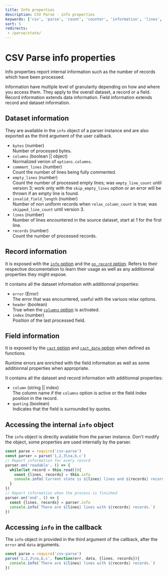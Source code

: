```yaml
---
title: Info properties
description: CSV Parse - info properties
keywords: ['csv', 'parse', 'count', 'counter', 'information', 'lines', 'records']
sort: 5
redirects:
 - /parse/state/
---
```


# CSV Parse info properties

Info properties report internal information such as the number of records which have been processed.

Information have multiple level of granularity depending on how and where you access them. They apply to the overall dataset, a record or a field. Record information extends data information. Field information extends record and dataset information.

## Dataset information

They are available in the `info` object of a parser instance and are also exported as the third argument of the user callback.

* `bytes` (number)   
  Number of processed bytes.
* `columns` (boolean || object)   
  Normalized verion of `options.columns`.
* `comment_lines` (number)   
  Count the number of lines being fully commented.
* `empty_lines` (number)   
  Count the number of processed empty lines; was `empty_line_count` until version 3; work only with the `skip_empty_lines` option or an error will be thrown if an empty line is found.
* `invalid_field_length` (number)   
  Number of non uniform records when `relax_column_count` is true; was `skipped_line_count` until version 3.
* `lines` (number)   
  Number of lines encountered in the source dataset, start at 1 for the first line.
* `records` (number)   
  Count the number of processed records.

## Record information

It is exposed with the [`info` option](/parse/options/info/) and the [`on_record` option](/parse/options/on_record/). Refers to their respective documentation to learn their usage as well as any additionnal properties they might expose.

It contains all the dataset information with additionnal properties:

* `error` (Error)   
  The error that was encountered, useful with the variuos relax options.
* `header` (boolean)   
  True when the [`columns` option](/parse/options/columns/) is activated.
* `index` (number)   
  Position of the last processed field.

## Field information

It is exposed by the [`cast` option](/parse/options/cast/) and [`cast_date` option](/parse/options/cast_date/) when defined as functions.

Runtime errors are enriched with the field information as well as some additionnal properties when appropriate.

It contains all the dataset and record information with additionnal properties:

* `column` (string || index)   
  The column name if the `columns` option is active or the field index position in the record.
* `quoting` (boolean)   
  Indicates that the field is surrounded by quotes.

## Accessing the internal `info` object

The `info` object is directly available from the parser instance. Don't modify the object, some properties are used internally by the parser.

```js
const parse = require('csv-parse')
const parser = parse('1,2,3\na,b,c')
// Report information for every record
parser.on('readable', () => {
  while(let record = this.read()){
    const {lines, records} = this.info
    console.info(`Current state is ${lines} lines and ${records} records.`)
  }
})
// Report information when the process is finished
parser.on('end', () => {
  const {lines, records} = parser.info
  console.info(`There are ${lines} lines with ${records} records.`)
})
```

## Accessing `info` in the callback

The `info` object in provided in the third argument of the callback, after the `error` and `data` arguments.

```js
const parse = require('csv-parse')
parse('1,2,3\na,b,c', function(err, data, {lines, records}){
  console.info(`There are ${lines} lines with ${records} records.`)
})
```
